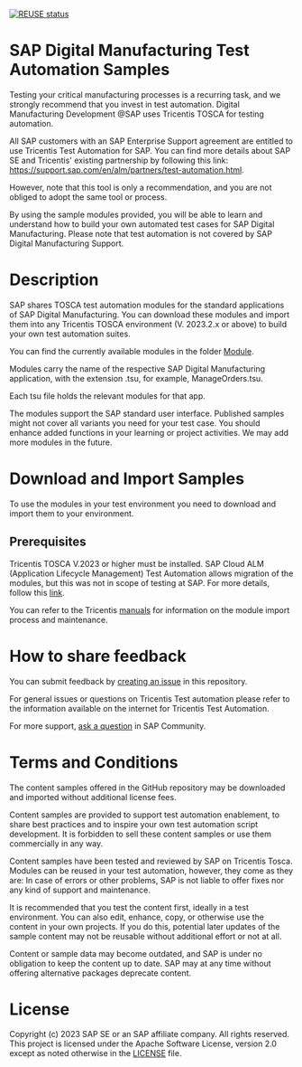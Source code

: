 
[![REUSE status](https://api.reuse.software/badge/github.com/SAP-samples/digital-manufacturing-test-automation-samples)](https://api.reuse.software/info/github.com/SAP-samples/digital-manufacturing-test-automation-samples)

# SAP Digital Manufacturing Test Automation Samples
Testing your critical manufacturing processes is a recurring task, and we strongly recommend that you invest in test automation. Digital Manufacturing Development @SAP uses Tricentis TOSCA for testing automation.

All SAP customers with an SAP Enterprise Support agreement are entitled to use Tricentis Test Automation for SAP. You can find more details about SAP SE and Tricentis' existing partnership by following this link: https://support.sap.com/en/alm/partners/test-automation.html.

However, note that this tool is only a recommendation, and you are not obliged to adopt the same tool or process. 

By using the sample modules provided, you will be able to learn and understand how to build your own automated test cases for SAP Digital Manufacturing. Please note that test automation is not covered by SAP Digital Manufacturing Support.

# Description
SAP shares TOSCA test automation modules for the standard applications of SAP Digital Manufacturing. 
You can download these modules and import them into any Tricentis TOSCA environment (V. 2023.2.x or above) to build your own test automation suites. 

You can find the currently available modules in the folder [Module](Module). 

Modules carry the name of the respective SAP Digital Manufacturing application, with the extension .tsu, for example, ManageOrders.tsu. 

Each tsu file holds the relevant modules for that app. 

The modules support the SAP standard user interface. Published samples might not cover all variants you need for your test case. You should enhance added functions in your learning or project activities. We may add more modules in the future.


# Download and Import Samples
To use the modules in your test environment you need to download and import them to your environment.
## Prerequisites 
Tricentis TOSCA V.2023 or higher must be installed. SAP Cloud ALM (Application Lifecycle Management) Test Automation allows migration of the modules, but this was not in scope of testing at SAP. For more details, follow this [link](https://support.sap.com/en/alm/sap-cloud-alm/implementation.html?anchorId=section_111831259). 

You can refer to the Tricentis [manuals](https://documentation.tricentis.com/tosca/2320/en/content/resources/webhelp/cover_web.htm) for information on the module import process and maintenance.

# How to share feedback
You can submit feedback by [creating an issue](https://github.com/SAP-samples/digital-manufacturing-test-automation-samples/issues) in this repository.

For general issues or questions on Tricentis Test automation please refer to the information available on the internet for Tricentis Test Automation.

For more support, [ask a question](https://answers.sap.com/questions/ask.html) in SAP Community.

# Terms and Conditions
The content samples offered in the GitHub repository may be downloaded and imported without additional license fees. 

Content samples are provided to support test automation enablement, to share best practices and to inspire your own test automation script development. It is forbidden to sell these content samples or use them commercially in any way. 

Content samples have been tested and reviewed by SAP on Tricentis Tosca. Modules can be reused in your test automation, however, they come as they are: In case of errors or other problems, SAP is not liable to offer fixes nor any kind of support and maintenance. 

It is recommended that you test the content first, ideally in a test environment. You can also edit, enhance, copy, or otherwise use the content in your own projects. If you do this, potential later updates of the sample content may not be reusable without additional effort or not at all.

Content or sample data may become outdated, and SAP is under no obligation to keep the content up to date. SAP may at any time without offering alternative packages deprecate content.


# License
Copyright (c) 2023 SAP SE or an SAP affiliate company. All rights reserved. This project is licensed under the Apache Software License, version 2.0 except as noted otherwise in the [LICENSE](https://github.com/SAP-samples/analytics-cloud-datasphere-community-content/blob/main/LICENSE) file.
